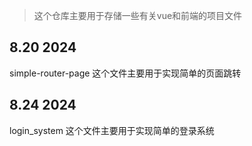 >这个仓库主要用于存储一些有关vue和前端的项目文件

## 8.20 2024
simple-router-page
这个文件主要用于实现简单的页面跳转

## 8.24 2024
login_system
这个文件主要用于实现简单的登录系统

